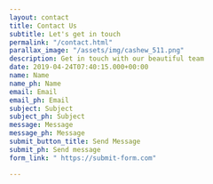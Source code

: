 ```yaml
---
layout: contact
title: Contact Us
subtitle: Let's get in touch
permalink: "/contact.html"
parallax_image: "/assets/img/cashew_511.png"
description: Get in touch with our beautiful team
date: 2019-04-24T07:40:15.000+00:00
name: Name
name_ph: Name
email: Email
email_ph: Email
subject: Subject
subject_ph: Subject
message: Message
message_ph: Message
submit_button_title: Send Message
submit_ph: Send message
form_link: " https://submit-form.com"

---
```

